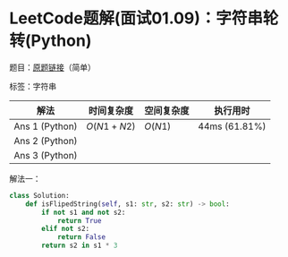 # LeetCode题解(面试01.09)：字符串轮转(Python)

题目：[原题链接](https://leetcode-cn.com/problems/string-rotation-lcci/)（简单）

标签：字符串

| 解法           | 时间复杂度 | 空间复杂度 | 执行用时      |
| -------------- | ---------- | ---------- | ------------- |
| Ans 1 (Python) | $O(N1+N2)$ | $O(N1)$    | 44ms (61.81%) |
| Ans 2 (Python) |            |            |               |
| Ans 3 (Python) |            |            |               |

解法一：

```python
class Solution:
    def isFlipedString(self, s1: str, s2: str) -> bool:
        if not s1 and not s2:
            return True
        elif not s2:
            return False
        return s2 in s1 * 3
```